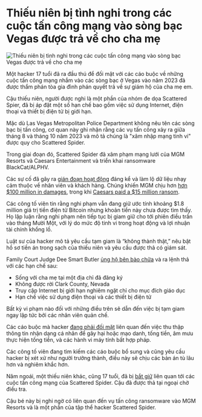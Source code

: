 # Thiếu niên bị tình nghi trong các cuộc tấn công mạng vào sòng bạc Vegas được trả về cho cha mẹ

![Thiếu niên bị tình nghi trong các cuộc tấn công mạng vào sòng bạc Vegas được trả về cho cha mẹ](https://www.bleepstatic.com/content/hl-images/2023/10/16/0_Court_gavel.jpg)

Một hacker 17 tuổi đã ra đầu thú để đối mặt với các cáo buộc về những cuộc tấn công mạng nhắm vào các sòng bạc ở Vegas vào năm 2023 đã được thẩm phán tòa gia đình phán quyết trả về sự giám hộ của cha mẹ em.

Cậu thiếu niên, người được nghi là một phần của nhóm đe dọa Scattered Spier, đã bị áp đặt một số hạn chế bao gồm việc sử dụng Internet, điện thoại và thiết bị điện tử bị giới hạn.

Mặc dù Las Vegas Metropolitan Police Department không nêu tên các sòng bạc bị tấn công, cơ quan này ghi nhận rằng các vụ tấn công xảy ra giữa tháng 8 và tháng 10 năm 2023 và mô tả chúng là "xâm nhập mạng tinh vi" được quy cho Scattered Spider.

Trong giai đoạn đó, Scattered Spider đã xâm phạm mạng lưới của MGM Resorts và Caesars Entertainment và triển khai ransomware BlackCat/ALPHV.

Các sự cố đã gây ra [gián đoạn hoạt động](https://www.bleepingcomputer.com/news/security/mgm-resorts-shuts-down-it-systems-after-cyberattack/) đáng kể và làm lộ dữ liệu nhạy cảm thuộc về nhân viên và khách hàng. Chúng khiến MGM chịu hơn [hơn $100 million in damages](https://www.bleepingcomputer.com/news/security/mgm-resorts-ransomware-attack-led-to-100-million-loss-data-theft/), trong khi [Caesars paid a $15 million ransom](https://www.bleepingcomputer.com/news/security/caesars-entertainment-confirms-ransom-payment-customer-data-theft/).

Các công tố viên tin rằng nghi phạm vẫn đang giữ ước tính khoảng $1.8 million giá trị tiền điện tử Bitcoin nhưng khoản tiền này chưa được tìm thấy. Họ lập luận rằng nghi phạm nên tiếp tục bị giam giữ cho tới phiên điều trần vào tháng Mười Một, với lý do mức độ tinh vi trong hoạt động và lợi nhuận tài chính khổng lồ.

Luật sư của hacker mô tả yêu cầu tạm giam là “không thành thật,” nêu bật hồ sơ tiền án trong sạch của thiếu niên và yêu cầu được thả có giám sát.

Family Court Judge Dee Smart Butler [ủng hộ bên bào chữa](https://www.reviewjournal.com/crime/courts/judge-orders-release-of-teen-accused-in-2023-casino-cyber-attacks-3465089/) và ra lệnh thả với các hạn chế sau:

* Sống với cha mẹ tại một địa chỉ đã đăng ký
* Không được rời Clark County, Nevada
* Truy cập Internet bị giới hạn nghiêm ngặt chỉ cho mục đích giáo dục
* Hạn chế việc sử dụng điện thoại và các thiết bị điện tử

Bất kỳ vi phạm nào đối với những điều trên sẽ dẫn đến việc bị tạm giam ngay lập tức bởi các nhân viên quản chế.

Các cáo buộc mà hacker [đang phải đối mặt](https://www.lvmpd.com/Home/Components/News/News/2245/263) liên quan đến việc thu thập thông tin nhận dạng cá nhân để gây hại hoặc mạo danh, tống tiền, âm mưu thực hiện tống tiền, và các hành vi máy tính bất hợp pháp.

Các công tố viên đang tìm kiếm các cáo buộc bổ sung và cũng yêu cầu hacker bị xét xử như người trưởng thành, điều này sẽ chịu các bản án tù lâu hơn và nghiêm khắc hơn.

Năm ngoái, một thiếu niên khác, cũng 17 tuổi, đã bị [bắt giữ](https://www.bleepingcomputer.com/news/security/uk-arrests-suspected-scattered-spider-hacker-linked-to-mgm-attack/) liên quan tới các cuộc tấn công mạng của Scattered Spider. Cậu đã được thả tại ngoại chờ điều tra.

Cậu bé này bị nghi ngờ có liên quan đến vụ tấn công ransomware vào MGM Resorts và là một phần của tập thể hacker Scattered Spider.